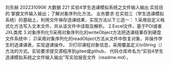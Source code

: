 刘东赫 2022310906 大数据 221
实验4学生选课模拟系统之文件输入输出
实验目的 掌握文件输入输出；了解对象序列化方法。
业务要求 在实验三（学生选课模拟系统）的基础上，利用文件保存选课结果，实现方法以下三选一：
1.采用自定义格式化方法写入文本文件，并从该文件中读取及解析。
2.Excel文件，基于POI或者JXL类库
3.对象序列化1)采用对象序列化的writeObject方法把选课结果存到硬盘文件系统中；
2)采用对象序列化的readObject方法从文件中恢复对象，并操作学生的选课课表，实现退课操作。
3)打印课程对象信息，采用覆盖定义toString（）方法的方式。实验要求提交源程序到gitee或github，
代码仓库命名为“实验4学生选课模拟系统之文件输入输出”写实验报告文件（readme.md），

